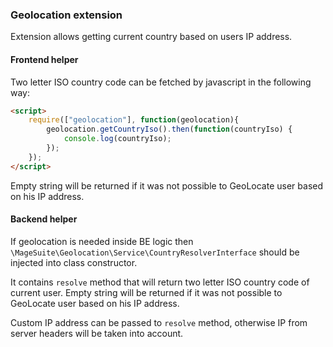 ### Geolocation extension

Extension allows getting current country based on users IP address.

#### Frontend helper

Two letter ISO country code can be fetched by javascript in the following way:

```html
<script>
    require(["geolocation"], function(geolocation){
        geolocation.getCountryIso().then(function(countryIso) {
            console.log(countryIso);
        });
    });
</script>
```

Empty string will be returned if it was not possible to GeoLocate user based on his IP address.

#### Backend helper

If geolocation is needed inside BE logic then `\MageSuite\Geolocation\Service\CountryResolverInterface` should be injected into class constructor.

It contains `resolve` method that will return two letter ISO country code of current user. Empty string will be returned if it was not possible to GeoLocate user based on his IP address.

Custom IP address can be passed to `resolve` method, otherwise IP from server headers will be taken into account.